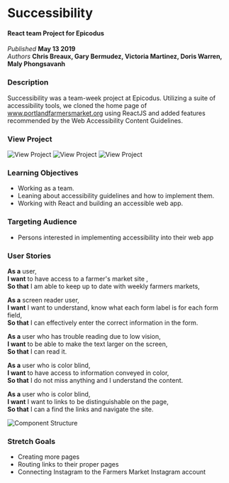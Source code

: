 # Successibility

#### React team Project for Epicodus

_Published_ **May 13 2019**<br>
_Authors_ **Chris Breaux, Gary Bermudez, Victoria Martinez, Doris Warren, Maly Phongsavanh**

### Description
Successibility was a team-week project at Epicodus. Utilizing a suite of accessibility tools, we cloned the home page of www.portlandfarmersmarket.org using ReactJS and added features recommended by the Web Accessibility Content Guidelines.

### View Project
![View Project](./src/assets/topClone.png?raw=true "Clone Project")
![View Project](./src/assets/medClone.png?raw=true "Clone Project")
![View Project](./src/assets/bottomClone.png?raw=true "Clone Project")


### Learning Objectives
* Working as a team.
* Leaning about accessibility guidelines and how to implement them.
* Working with React and building an accessible web app.

### Targeting Audience
* Persons interested in implementing accessibility into their web app

### User Stories
**As a** user,<br>
**I want** to have access to a farmer's market site ,<br>
**So that** I am able to keep up to date with weekly farmers markets,

**As a** screen reader user,<br>
**I want** I want to understand, know what each form label is for each form field,<br>
**So that** I can effectively enter the correct information in the form.

**As a** user who has trouble reading due to low vision,<br>
**I want** to be able to make the text larger on the screen,<br>
**So that** I can read it.

**As a** user who is color blind,<br>
**I want** to have access to information conveyed in color,<br>
**So that** I do not miss anything and I understand the content.

**As a** user who is color blind,<br>
**I want** I want to links to be distinguishable on the page,<br>
**So that** I can a find the links and navigate the site.

![Component Structure](./src/assets/Component.png?raw=true "Component Structure")

### Stretch Goals

* Creating more pages
* Routing links to their proper pages
* Connecting Instagram to the Farmers Market Instagram account


